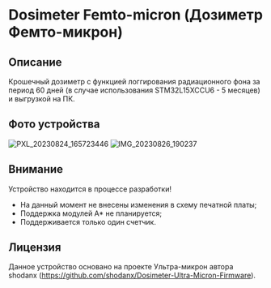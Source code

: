# Dosimeter Femto-micron (Дозиметр Фемто-микрон)
## Описание
Крошечный дозиметр с функцией логгирования радиационного фона за период 60 дней (в случае использования STM32L15XCCU6 - 5 месяцев) и выгрузкой на ПК.
## Фото устройства
![PXL_20230824_165723446](https://github.com/SKY-LEO/Femto-micron/assets/69394830/ac7a7eaf-3b8a-4518-b4a0-6b986c5ddaa1)
![IMG_20230826_190237](https://github.com/SKY-LEO/Femto-micron/assets/69394830/75b6e58c-5fd5-45db-beeb-8a2deb0d01ff)
## Внимание
Устройство находится в процессе разработки!
- На данный момент не внесены изменения в схему печатной платы;
- Поддержка модулей A* не планируется;
- Поддерживается только один счетчик.

## Лицензия
Данное устройство основано на проекте Ультра-микрон автора shodanx (https://github.com/shodanx/Dosimeter-Ultra-Micron-Firmware).
